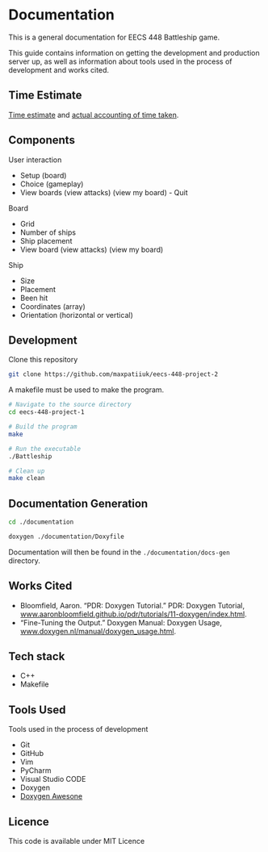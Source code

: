 # Documentation

This is a general documentation for EECS 448 Battleship game.

This guide contains information on getting the development and production server
up, as well as information about tools used in the process of development and
works cited.

## Time Estimate

[Time estimate](time-estimate.md) and
[actual accounting of time taken](time-accounting.md).

## Components

User interaction

- Setup (board)
- Choice (gameplay)
- View boards (view attacks) (view my board) - Quit

Board

- Grid
- Number of ships
- Ship placement
- View board (view attacks) (view my board)

Ship

- Size
- Placement
- Been hit
- Coordinates (array)
- Orientation (horizontal or vertical)

## Development

Clone this repository

```zsh
git clone https://github.com/maxpatiiuk/eecs-448-project-2
```

A makefile must be used to make the program.

```zsh
# Navigate to the source directory
cd eecs-448-project-1

# Build the program
make

# Run the executable
./Battleship

# Clean up
make clean
```

## Documentation Generation

```zsh
cd ./documentation

doxygen ./documentation/Doxyfile
```

Documentation will then be found in the `./documentation/docs-gen` directory.

## Works Cited

- Bloomfield, Aaron. “PDR: Doxygen Tutorial.” PDR: Doxygen Tutorial,
  www.aaronbloomfield.github.io/pdr/tutorials/11-doxygen/index.html.
- “Fine-Tuning the Output.” Doxygen Manual: Doxygen Usage,
  www.doxygen.nl/manual/doxygen_usage.html.

## Tech stack

- C++
- Makefile

## Tools Used

Tools used in the process of development

- Git
- GitHub
- Vim
- PyCharm
- Visual Studio CODE
- Doxygen
- [Doxygen Awesone](https://www.doxygen.nl/manual/doxygen_usage.html)

## Licence

This code is available under MIT Licence
